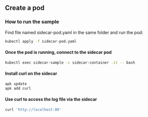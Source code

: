 ## Create a pod

### How to run the sample

Find file named sidecar-pod.yaml in the same folder and run the pod:

```bash
kubectl apply -f sidecar-pod.yaml
```

#### Once the pod is running, connect to the sidecar pod

```bash
kubectl exec sidecar-sample -c sidecar-container -it -- bash
```

#### Install curl on the sidecar

```bash
apk update
apk add curl
```

#### Use curl to access the log file via the sidecar

```bash
curl 'http://localhost:80'
```